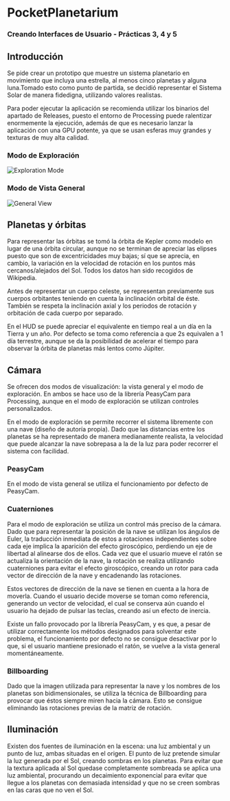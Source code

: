 # PocketPlanetarium
### Creando Interfaces de Usuario - Prácticas 3, 4 y 5



## Introducción
Se pide crear un prototipo que muestre un sistema planetario en movimiento que incluya una estrella, al menos cinco planetas y alguna luna.Tomado esto como punto de partida, se decidió representar el Sistema Solar de manera fidedigna, utilizando valores realistas.

Para poder ejecutar la aplicación se recomienda utilizar los binarios del apartado de Releases, puesto el entorno de Processing puede ralentizar enormemente la ejecución, además de que es necesario lanzar la aplicación con una GPU potente, ya que se usan esferas muy grandes y texturas de muy alta calidad.

### Modo de Exploración
![Exploration Mode](teaser1.gif)


### Modo de Vista General
![General View](teaser2.gif)



## Planetas y órbitas
Para representar las órbitas se tomó la órbita de Kepler como modelo en lugar de una órbita circular, aunque no se terminan de apreciar las elipses puesto que son de excentricidades muy bajas; sí que se aprecia, en cambio, la variación en la velocidad de rotación en los puntos más cercanos/alejados del Sol. Todos los datos han sido recogidos de Wikipedia.

Antes de representar un cuerpo celeste, se representan previamente sus cuerpos orbitantes teniendo en cuenta la inclinación orbital de éste. También se respeta la inclinación axial y los periodos de rotación y orbitación de cada cuerpo por separado.

En el HUD se puede apreciar el equivalente en tiempo real a un día en la Tierra y un año. Por defecto se toma como referencia a que 2s equivalen a 1 día terrestre, aunque se da la posibilidad de acelerar el tiempo para observar la órbita de planetas más lentos como Júpiter.



## Cámara
Se ofrecen dos modos de visualización: la vista general y el modo de exploración. En ambos se hace uso de la librería PeasyCam para Processing, aunque en el modo de exploración se utilizan controles personalizados.

En el modo de exploración se permite recorrer el sistema libremente con una nave (diseño de autoría propia). Dado que las distancias entre los planetas se ha representado de manera medianamente realista, la velocidad que puede alcanzar la nave sobrepasa a la de la luz para poder recorrer el sistema con facilidad.

### PeasyCam
En el modo de vista general se utiliza el funcionamiento por defecto de PeasyCam.

### Cuaterniones
Para el modo de exploración se utiliza un control más preciso de la cámara. Dado que para representar la posición de la nave se utilizan los ángulos de Euler, la traducción inmediata de estos a rotaciones independientes sobre cada eje implica la aparición del efecto giroscópico, perdiendo un eje de libertad al alinearse dos de ellos. Cada vez que el usuario mueve el ratón se actualiza la orientación de la nave, la rotación se realiza utilizando cuaterniones para evitar el efecto giroscópico, creando un rotor para cada vector de dirección de la nave y encadenando las rotaciones.

Estos vectores de dirección de la nave se tienen en cuenta a la hora de moverla. Cuando el usuario decide moverse se toman como referencia, generando un vector de velocidad, el cual se conserva aún cuando el usuario ha dejado de pulsar las teclas, creando así un efecto de inercia.

Existe un fallo provocado por la librería PeasyCam, y es que, a pesar de utilizar correctamente los métodos designados para solventar este problema, el funcionamiento por defecto no se consigue desactivar por lo que, si el usuario mantiene presionado el ratón, se vuelve a la vista general momentáneamente.

### Billboarding
Dado que la imagen utilizada para representar la nave y los nombres de los planetas son bidimensionales, se utiliza la técnica de Billboarding para provocar que éstos siempre miren hacia la cámara. Esto se consigue eliminando las rotaciones previas de la matriz de rotación.


## Iluminación
Existen dos fuentes de iluminación en la escena: una luz ambiental y un punto de luz, ambas situadas en el origen. El punto de luz pretende simular la luz generada por el Sol, creando sombras en los planetas. Para evitar que la textura aplicada al Sol quedase completamente sombreada se aplica una luz ambiental, procurando un decaimiento exponencial para evitar que llegue a los planetas con demasiada intensidad y que no se creen sombras en las caras que no ven el Sol.
